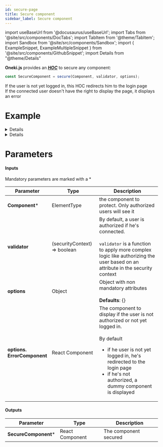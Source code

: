 ```yaml
---
id: secure-page
title: Secure component
sidebar_label: Secure component
---
```

import useBaseUrl from '@docusaurus/useBaseUrl';
import Tabs from '@site/src/components/DocTabs';
import TabItem from '@theme/TabItem';
import Sandbox from '@site/src/components/Sandbox';
import { ExampleSnippet, ExampleMultipleSnippet } from '@site/src/components/GithubSnippet';
import Details from "@theme/Details"

**Oneki.js** provides an ***[HOC](https://reactjs.org/docs/higher-order-components.html)*** to secure any component:

```javascript
const SecureComponent = secure(Component, validator, options);
```
If the user is not yet logged in, this HOC redirects him to the login page<br/>
If the connected user doesn't have the right to display the page, it displays an error

# Example

<Details summary={<summary>Page accessible only to authenticated users</summary>}>
  The <code>secure HOC</code> is generally used to secure a page.<br/>
  The example below shows how to secure a page so that only authenticated users can view it.

  <ExampleMultipleSnippet 
    values={[
      { label: 'Login', path: 'auth/SecurePage.tsx' },
    ]}
    preview={{
      path: 'auth'
    }}
  />
</Details>

<Details summary={<summary>Page accessible only to admin users</summary>}>
  The example below shows how the <code>secure HOC</code> can verify it the authenticated user has the required role

  The profile of the user returned by the server looks like this:

  ```json
  {
    "username": "John",
    "roles": ["admin"]
  }
  ```

  <ExampleMultipleSnippet 
    values={[
      { label: 'Login', path: 'auth/UltraSecurePage.tsx' },
      { label: 'Backend API', path: 'https://github.com/brunofranki/onekijs-example-backend/blob/master/app/api/auth/login/route.ts'},
    ]}
    preview={{
      path: 'auth'
    }}
  />
</Details>

# Parameters
#### Inputs
Mandatory parameters are marked with a \*

| Parameter | Type | Description |
| --------- | ---- | ----------- |
| **Component**\* | ElementType | the component to protect. Only authorized users will see it |
| **validator** | (securityContext) => boolean | By default, a user is authorized if he's connected.<br/><br/> `validator` is a function to apply more complex logic like authorizing the user based on an attribute in the security context |
| **options** | Object | Object with non mandatory attributes<br/><br/>**Defaults**: \{\} |
| **options.<br/>ErrorComponent** | React Component | The component to display if the user is not authorized or not yet logged in.<br/><br/>By default<ul><li>if he user is not yet logged in, he's redirected to the login page</li><li>if he's not authorized, a dummy component is displayed</li></ul> |

#### Outputs

| Parameter | Type | Description |
| --------- | ---- | ----------- |
| **SecureComponent**\* | React Component | The component secured
